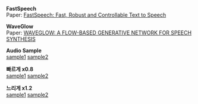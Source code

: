 **FastSpeech**  
Paper:   [FastSpeech: Fast, Robust and Controllable Text to Speech](https://arxiv.org/pdf/1905.09263.pdf)  

**WaveGlow**  
Paper:   [WAVEGLOW: A FLOW-BASED GENERATIVE NETWORK FOR SPEECH SYNTHESIS](https://arxiv.org/pdf/1811.00002.pdf)   

**Audio Sample**  
[sample1](https://chkwon19.github.io/Real-time-TTS/FastSpeech_WaveGlow/4_waveglow.wav)	[sample2](https://chkwon19.github.io/Real-time-TTS/FastSpeech_WaveGlow/2_waveglow.wav)   

**빠르게 x0.8**  
[sample1](https://chkwon19.github.io/Real-time-TTS/FastSpeech_WaveGlow/4_0_8_waveglow.wav)	[sample2](https://chkwon19.github.io/Real-time-TTS/FastSpeech_WaveGlow/2_0_8_waveglow.wav) 

**느리게 x1.2**  
[sample1](https://chkwon19.github.io/Real-time-TTS/FastSpeech_WaveGlow/4_1_2_waveglow.wav)	[sample2](https://chkwon19.github.io/Real-time-TTS/FastSpeech_WaveGlow/2_1_2_waveglow.wav) 


